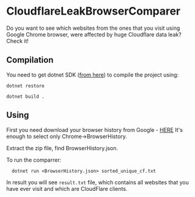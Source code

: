 # CloudflareLeakBrowserComparer
Do you want to see which websites from the ones that you visit using Google Chrome browser, were affected by huge Cloudflare data leak? Check it!

## Compilation
You need to get dotnet SDK ([from here](https://www.microsoft.com/net/download/core)) to compile the project using:

```dotnet restore```

```dotnet build .```

## Using
  First you need download your browser history from Google - [HERE](https://takeout.google.com/settings/takeout)
  It's enough to select only Chrome->BrowserHistory.
  
  Extract the zip file, find BrowserHistory.json.
  
  To run the comparrer:
```
  dotnet run <BrowserHistory.json> sorted_unique_cf.txt
```

In result you will see `result.txt` file, which contains all websites that you have ever visit and which are CloudFlare clients.

